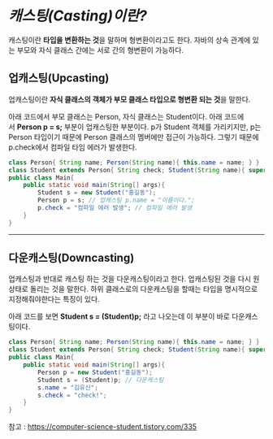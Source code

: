 # ***캐스팅(Casting)이란?***
캐스팅이란 **타입을 변환하는 것**을 말하며 형변환이라고도 한다. 자바의 상속 관계에 있는 부모와 자식 클래스 간에는 서로 간의 형변환이 가능하다.



## **업캐스팅(Upcasting)**

업캐스팅이란 **자식 클래스의 객체가 부모 클래스 타입으로 형변환 되는 것**을 말한다.

아래 코드에서 부모 클래스는 Person, 자식 클래스는 Student이다. 아래 코드에서 **Person p = s;** 부분이 업캐스팅한 부분이다. p가 Student 객체를 가리키지만, p는 Person 타입이기 때문에 Person 클래스의 멤버에만 접근이 가능하다. 그렇기 때문에 p.check에서 컴파일 타임 에러가 발생한다.

```java
class Person{ String name; Person(String name){ this.name = name; } } 
class Student extends Person{ String check; Student(String name){ super(name); } }
public class Main{ 
	public static void main(String[] args){ 
		Student s = new Student("홍길동"); 
		Person p = s; // 업캐스팅 p.name = "이름이다."; 
		p.check = "컴파일 에러 발생"; // 컴파일 에러 발생 
	} 
}
```


---

## **다운캐스팅(Downcasting)**

업캐스팅과 반대로 캐스팅 하는 것을 다운캐스팅이라고 한다. 업캐스팅된 것을 다시 원상태로 돌리는 것을 말한다. 하위 클래스로의 다운캐스팅을 할때는 타입을 명시적으로 지정해줘야한다는 특징이 있다.

아래 코드를 보면 **Student s = (Student)p;** 라고 나오는데 이 부분이 바로 다운캐스팅이다.



```java
class Person{ String name; Person(String name){ this.name = name; } } 
class Student extends Person{ String check; Student(String name){ super(name); } } 
public class Main{ 
	public static void main(String[] args){ 
		Person p = new Student("홍길동"); 
		Student s = (Student)p; // 다운캐스팅 
		s.name = "김유신"; 
		s.check = "check!"; 
	} 
}
```




참고 : https://computer-science-student.tistory.com/335

